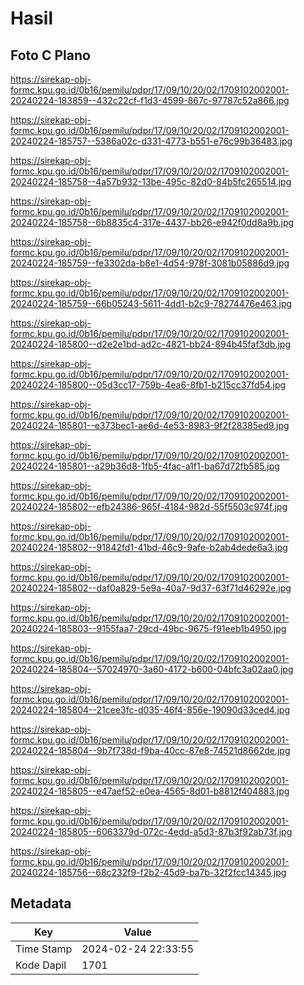 # Hasil

## Foto C Plano

https://sirekap-obj-formc.kpu.go.id/0b16/pemilu/pdpr/17/09/10/20/02/1709102002001-20240224-183859--432c22cf-f1d3-4599-867c-97787c52a866.jpg

https://sirekap-obj-formc.kpu.go.id/0b16/pemilu/pdpr/17/09/10/20/02/1709102002001-20240224-185757--5386a02c-d331-4773-b551-e76c99b36483.jpg

https://sirekap-obj-formc.kpu.go.id/0b16/pemilu/pdpr/17/09/10/20/02/1709102002001-20240224-185758--4a57b932-13be-495c-82d0-84b5fc265514.jpg

https://sirekap-obj-formc.kpu.go.id/0b16/pemilu/pdpr/17/09/10/20/02/1709102002001-20240224-185758--6b8835c4-317e-4437-bb26-e942f0dd8a9b.jpg

https://sirekap-obj-formc.kpu.go.id/0b16/pemilu/pdpr/17/09/10/20/02/1709102002001-20240224-185759--fe3302da-b8e1-4d54-978f-3081b05886d9.jpg

https://sirekap-obj-formc.kpu.go.id/0b16/pemilu/pdpr/17/09/10/20/02/1709102002001-20240224-185759--66b05243-5611-4dd1-b2c9-78274476e463.jpg

https://sirekap-obj-formc.kpu.go.id/0b16/pemilu/pdpr/17/09/10/20/02/1709102002001-20240224-185800--d2e2e1bd-ad2c-4821-bb24-894b45faf3db.jpg

https://sirekap-obj-formc.kpu.go.id/0b16/pemilu/pdpr/17/09/10/20/02/1709102002001-20240224-185800--05d3cc17-759b-4ea6-8fb1-b215cc37fd54.jpg

https://sirekap-obj-formc.kpu.go.id/0b16/pemilu/pdpr/17/09/10/20/02/1709102002001-20240224-185801--e373bec1-ae6d-4e53-8983-9f2f28385ed9.jpg

https://sirekap-obj-formc.kpu.go.id/0b16/pemilu/pdpr/17/09/10/20/02/1709102002001-20240224-185801--a29b36d8-1fb5-4fac-a1f1-ba67d72fb585.jpg

https://sirekap-obj-formc.kpu.go.id/0b16/pemilu/pdpr/17/09/10/20/02/1709102002001-20240224-185802--efb24386-965f-4184-982d-55f5503c974f.jpg

https://sirekap-obj-formc.kpu.go.id/0b16/pemilu/pdpr/17/09/10/20/02/1709102002001-20240224-185802--91842fd1-41bd-46c9-9afe-b2ab4dede6a3.jpg

https://sirekap-obj-formc.kpu.go.id/0b16/pemilu/pdpr/17/09/10/20/02/1709102002001-20240224-185802--daf0a829-5e9a-40a7-9d37-63f71d46292e.jpg

https://sirekap-obj-formc.kpu.go.id/0b16/pemilu/pdpr/17/09/10/20/02/1709102002001-20240224-185803--9155faa7-29cd-49bc-9675-f91eeb1b4950.jpg

https://sirekap-obj-formc.kpu.go.id/0b16/pemilu/pdpr/17/09/10/20/02/1709102002001-20240224-185804--57024970-3a60-4172-b600-04bfc3a02aa0.jpg

https://sirekap-obj-formc.kpu.go.id/0b16/pemilu/pdpr/17/09/10/20/02/1709102002001-20240224-185804--21cee3fc-d035-46f4-856e-19090d33ced4.jpg

https://sirekap-obj-formc.kpu.go.id/0b16/pemilu/pdpr/17/09/10/20/02/1709102002001-20240224-185804--9b7f738d-f9ba-40cc-87e8-74521d8662de.jpg

https://sirekap-obj-formc.kpu.go.id/0b16/pemilu/pdpr/17/09/10/20/02/1709102002001-20240224-185805--e47aef52-e0ea-4565-8d01-b8812f404883.jpg

https://sirekap-obj-formc.kpu.go.id/0b16/pemilu/pdpr/17/09/10/20/02/1709102002001-20240224-185805--6063379d-072c-4edd-a5d3-87b3f92ab73f.jpg

https://sirekap-obj-formc.kpu.go.id/0b16/pemilu/pdpr/17/09/10/20/02/1709102002001-20240224-185756--68c232f9-f2b2-45d9-ba7b-32f2fcc14345.jpg


## Metadata

| Key        | Value               |
| ---------- | ------------------- |
| Time Stamp | 2024-02-24 22:33:55 |
| Kode Dapil | 1701                |



